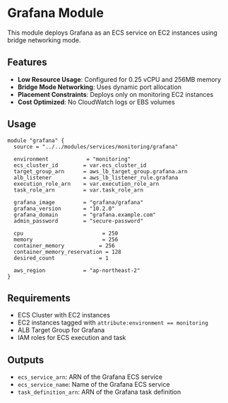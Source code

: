 # Grafana Module

This module deploys Grafana as an ECS service on EC2 instances using bridge networking mode.

## Features

- **Low Resource Usage**: Configured for 0.25 vCPU and 256MB memory
- **Bridge Mode Networking**: Uses dynamic port allocation
- **Placement Constraints**: Deploys only on monitoring EC2 instances
- **Cost Optimized**: No CloudWatch logs or EBS volumes

## Usage

```hcl
module "grafana" {
  source = "../../modules/services/monitoring/grafana"

  environment            = "monitoring"
  ecs_cluster_id        = var.ecs_cluster_id
  target_group_arn      = aws_lb_target_group.grafana.arn
  alb_listener          = aws_lb_listener_rule.grafana
  execution_role_arn    = var.execution_role_arn
  task_role_arn         = var.task_role_arn

  grafana_image         = "grafana/grafana"
  grafana_version       = "10.2.0"
  grafana_domain        = "grafana.example.com"
  admin_password        = "secure-password"
  
  cpu                         = 250
  memory                      = 256
  container_memory           = 256
  container_memory_reservation = 128
  desired_count              = 1
  
  aws_region            = "ap-northeast-2"
}
```

## Requirements

- ECS Cluster with EC2 instances
- EC2 instances tagged with `attribute:environment == monitoring`
- ALB Target Group for Grafana
- IAM roles for ECS execution and task

## Outputs

- `ecs_service_arn`: ARN of the Grafana ECS service
- `ecs_service_name`: Name of the Grafana ECS service
- `task_definition_arn`: ARN of the Grafana task definition
